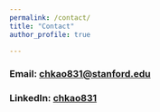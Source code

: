 ```yaml
---
permalink: /contact/
title: "Contact"
author_profile: true

---
```


### Email: chkao831@stanford.edu <br>
### LinkedIn: [chkao831](https://www.linkedin.com/in/chkao831/)
